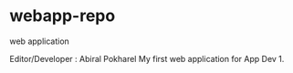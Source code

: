 # webapp-repo
web application 

Editor/Developer : Abiral Pokharel
My first web application for App Dev 1.

